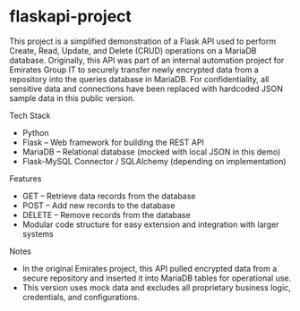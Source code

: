 # flaskapi-project


This project is a simplified demonstration of a Flask API used to perform Create, Read, Update, and Delete (CRUD) operations on a MariaDB database.
Originally, this API was part of an internal automation project for Emirates Group IT to securely transfer newly encrypted data from a repository into the queries database in MariaDB.
For confidentiality, all sensitive data and connections have been replaced with hardcoded JSON sample data in this public version.

Tech Stack
- Python
- Flask – Web framework for building the REST API
- MariaDB – Relational database (mocked with local JSON in this demo)
- Flask-MySQL Connector / SQLAlchemy (depending on implementation)

Features
- GET – Retrieve data records from the database
- POST – Add new records to the database
- DELETE – Remove records from the database
- Modular code structure for easy extension and integration with larger systems

Notes
- In the original Emirates project, this API pulled encrypted data from a secure repository and inserted it into MariaDB tables for operational use.
- This version uses mock data and excludes all proprietary business logic, credentials, and configurations.
